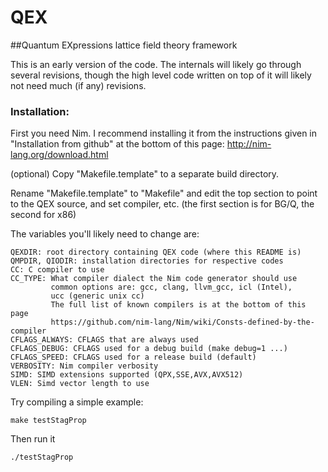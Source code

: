 # QEX
##Quantum EXpressions lattice field theory framework

This is an early version of the code.  The internals will likely go through
several revisions, though the high level code written on top of it will
likely not need much (if any) revisions.

### Installation:

First you need Nim.  I recommend installing it from the instructions
given in "Installation from github" at the bottom of this page:
http://nim-lang.org/download.html

(optional) Copy "Makefile.template" to a separate build directory.

Rename "Makefile.template" to "Makefile" and edit the top section
to point to the QEX source, and set compiler, etc.
(the first section is for BG/Q, the second for x86)

The variables you'll likely need to change are:

```
QEXDIR: root directory containing QEX code (where this README is)
QMPDIR, QIODIR: installation directories for respective codes
CC: C compiler to use
CC_TYPE: What compiler dialect the Nim code generator should use
         common options are: gcc, clang, llvm_gcc, icl (Intel),
         ucc (generic unix cc)
         The full list of known compilers is at the bottom of this page
         https://github.com/nim-lang/Nim/wiki/Consts-defined-by-the-compiler
CFLAGS_ALWAYS: CFLAGS that are always used
CFLAGS_DEBUG: CFLAGS used for a debug build (make debug=1 ...)
CFLAGS_SPEED: CFLAGS used for a release build (default)
VERBOSITY: Nim compiler verbosity
SIMD: SIMD extensions supported (QPX,SSE,AVX,AVX512)
VLEN: Simd vector length to use
```

Try compiling a simple example:
```
make testStagProp
```

Then run it
```
./testStagProp
```
